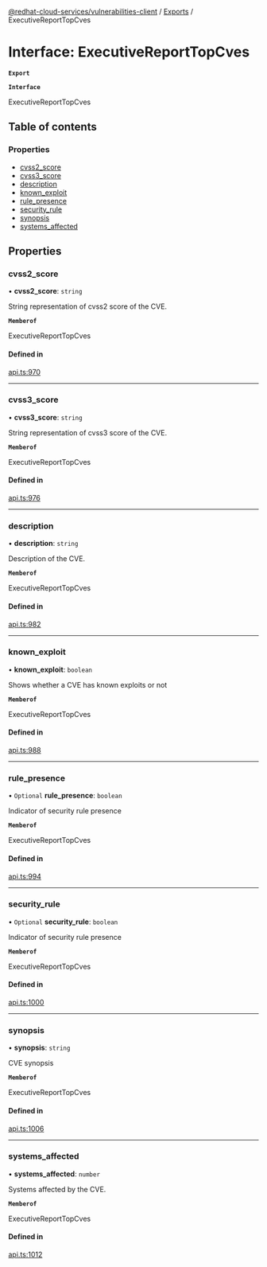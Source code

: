 [@redhat-cloud-services/vulnerabilities-client](../README.md) / [Exports](../modules.md) / ExecutiveReportTopCves

# Interface: ExecutiveReportTopCves

**`Export`**

**`Interface`**

ExecutiveReportTopCves

## Table of contents

### Properties

- [cvss2\_score](ExecutiveReportTopCves.md#cvss2_score)
- [cvss3\_score](ExecutiveReportTopCves.md#cvss3_score)
- [description](ExecutiveReportTopCves.md#description)
- [known\_exploit](ExecutiveReportTopCves.md#known_exploit)
- [rule\_presence](ExecutiveReportTopCves.md#rule_presence)
- [security\_rule](ExecutiveReportTopCves.md#security_rule)
- [synopsis](ExecutiveReportTopCves.md#synopsis)
- [systems\_affected](ExecutiveReportTopCves.md#systems_affected)

## Properties

### cvss2\_score

• **cvss2\_score**: `string`

String representation of cvss2 score of the CVE.

**`Memberof`**

ExecutiveReportTopCves

#### Defined in

[api.ts:970](https://github.com/RedHatInsights/javascript-clients/blob/master/packages/vulnerabilities/api.ts#L970)

___

### cvss3\_score

• **cvss3\_score**: `string`

String representation of cvss3 score of the CVE.

**`Memberof`**

ExecutiveReportTopCves

#### Defined in

[api.ts:976](https://github.com/RedHatInsights/javascript-clients/blob/master/packages/vulnerabilities/api.ts#L976)

___

### description

• **description**: `string`

Description of the CVE.

**`Memberof`**

ExecutiveReportTopCves

#### Defined in

[api.ts:982](https://github.com/RedHatInsights/javascript-clients/blob/master/packages/vulnerabilities/api.ts#L982)

___

### known\_exploit

• **known\_exploit**: `boolean`

Shows whether a CVE has known exploits or not

**`Memberof`**

ExecutiveReportTopCves

#### Defined in

[api.ts:988](https://github.com/RedHatInsights/javascript-clients/blob/master/packages/vulnerabilities/api.ts#L988)

___

### rule\_presence

• `Optional` **rule\_presence**: `boolean`

Indicator of security rule presence

**`Memberof`**

ExecutiveReportTopCves

#### Defined in

[api.ts:994](https://github.com/RedHatInsights/javascript-clients/blob/master/packages/vulnerabilities/api.ts#L994)

___

### security\_rule

• `Optional` **security\_rule**: `boolean`

Indicator of security rule presence

**`Memberof`**

ExecutiveReportTopCves

#### Defined in

[api.ts:1000](https://github.com/RedHatInsights/javascript-clients/blob/master/packages/vulnerabilities/api.ts#L1000)

___

### synopsis

• **synopsis**: `string`

CVE synopsis

**`Memberof`**

ExecutiveReportTopCves

#### Defined in

[api.ts:1006](https://github.com/RedHatInsights/javascript-clients/blob/master/packages/vulnerabilities/api.ts#L1006)

___

### systems\_affected

• **systems\_affected**: `number`

Systems affected by the CVE.

**`Memberof`**

ExecutiveReportTopCves

#### Defined in

[api.ts:1012](https://github.com/RedHatInsights/javascript-clients/blob/master/packages/vulnerabilities/api.ts#L1012)
